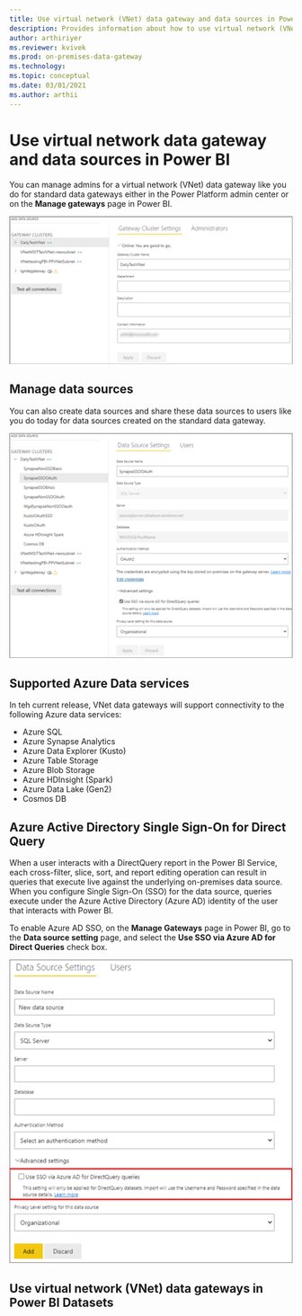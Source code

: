 ```yaml
---
title: Use virtual network (VNet) data gateway and data sources in Power BI
description: Provides information about how to use virtual network (VNet) data gateway and data sources in Power BI.
author: arthiriyer
ms.reviewer: kvivek
ms.prod: on-premises-data-gateway
ms.technology:
ms.topic: conceptual
ms.date: 03/01/2021
ms.author: arthii
---
```


# Use virtual network data gateway and data sources in Power BI

You can manage admins for a virtual network (VNet) data gateway like you do for standard data gateways either in the Power Platform admin center or on the **Manage gateways** page in Power BI.

![Manage VNet data gateways](media/vnet-in-pbi.png)

## Manage data sources

You can also create data sources and share these data sources to users like you do today for data sources created on the standard data gateway.

![Manage data source](media/manage-data-source.png)

## Supported Azure Data services 

In teh current release, VNet data gateways will support connectivity to the following Azure data services: 
- Azure SQL
- Azure Synapse Analytics
- Azure Data Explorer (Kusto)
- Azure Table Storage
- Azure Blob Storage
- Azure HDInsight (Spark) 
- Azure Data Lake (Gen2)
- Cosmos DB

## Azure Active Directory Single Sign-On for Direct Query

When a user interacts with a DirectQuery report in the Power BI Service, each cross-filter, slice, sort, and report editing operation can result in queries that execute live against the underlying on-premises data source. When you configure Single Sign-On (SSO) for the data source, queries execute under the Azure Active Directory (Azure AD) identity of the user that interacts with Power BI.

To enable Azure AD SSO, on the **Manage Gateways** page in Power BI, go to the **Data source setting** page, and select the **Use SSO via Azure AD for Direct Queries** check box.

![Azure AD SSO for Direct Query](media/azure-ad-sso.png)

## Use virtual network (VNet) data gateways in Power BI Datasets


